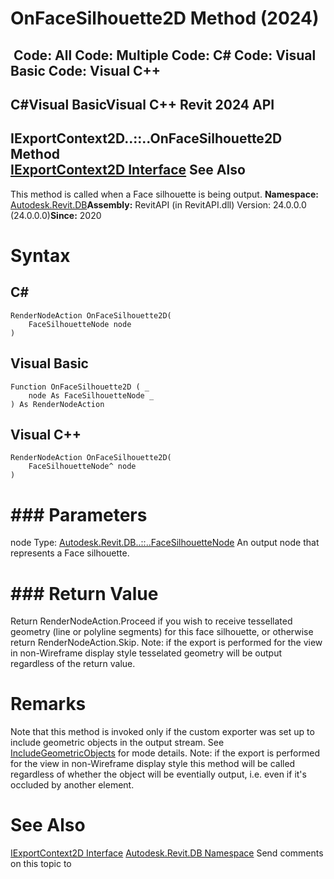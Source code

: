# OnFaceSilhouette2D Method (2024)

﻿
 Code: All Code: Multiple Code: C# Code: Visual Basic Code: Visual C++   
---  
C#Visual BasicVisual C++
Revit 2024 API  
---  
IExportContext2D..::..OnFaceSilhouette2D Method   
[IExportContext2D Interface](a4578846-6ecf-e354-668d-96d8ef5d1a32.md "IExportContext2D Interface") See Also  
---  
This method is called when a Face silhouette is being output. 
**Namespace:** [Autodesk.Revit.DB](87546ba7-461b-c646-cbb1-2cb8f5bff8b2.md "Autodesk.Revit.DB Namespace")**Assembly:** RevitAPI (in RevitAPI.dll) Version: 24.0.0.0 (24.0.0.0)**Since:** 2020 
# Syntax
C#  
---  
```text
RenderNodeAction OnFaceSilhouette2D(
	FaceSilhouetteNode node
)
```
  
Visual Basic  
---  
```text
Function OnFaceSilhouette2D ( _
	node As FaceSilhouetteNode _
) As RenderNodeAction
```
  
Visual C++  
---  
```text
RenderNodeAction OnFaceSilhouette2D(
	FaceSilhouetteNode^ node
)
```
  
# ### Parameters
node
    Type: [Autodesk.Revit.DB..::..FaceSilhouetteNode](7f6dab2d-6285-1027-9b4a-39d773002442.md "FaceSilhouetteNode Class") An output node that represents a Face silhouette. 
# ### Return Value
Return RenderNodeAction.Proceed if you wish to receive tessellated geometry (line or polyline segments) for this face silhouette, or otherwise return RenderNodeAction.Skip. 
Note: if the export is performed for the view in non-Wireframe display style tesselated geometry will be output regardless of the return value.
# Remarks
Note that this method is invoked only if the custom exporter was set up to include geometric objects in the output stream. See [IncludeGeometricObjects](2ce1075e-380e-01e7-6459-b7467c2a2414.md "IncludeGeometricObjects Property") for mode details.
Note: if the export is performed for the view in non-Wireframe display style this method will be called regardless of whether the object will be eventially output, i.e. even if it's occluded by another element.
# See Also
[IExportContext2D Interface](a4578846-6ecf-e354-668d-96d8ef5d1a32.md "IExportContext2D Interface")
[Autodesk.Revit.DB Namespace](87546ba7-461b-c646-cbb1-2cb8f5bff8b2.md "Autodesk.Revit.DB Namespace")
Send comments on this topic to 
